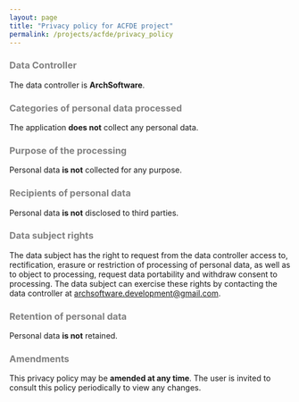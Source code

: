 ```yaml
---
layout: page
title: "Privacy policy for ACFDE project"
permalink: /projects/acfde/privacy_policy
---
```


### <span style="color:grey">Data Controller</span>

The data controller is **ArchSoftware**.

### <span style="color:grey">Categories of personal data processed</span>

The application **does not** collect any personal data.

### <span style="color:grey">Purpose of the processing</span>

Personal data **is not** collected for any purpose.

### <span style="color:grey">Recipients of personal data</span>

Personal data **is not** disclosed to third parties.

### <span style="color:grey">Data subject rights</span>

The data subject has the right to request from the data controller access to, rectification, erasure or restriction of processing of personal data, as well as to object to processing, request data portability and withdraw consent to processing. The data subject can exercise these rights by contacting the data controller at [archsoftware.development@gmail.com](mailto:archsoftware.development@gmail.com).

### <span style="color:grey">Retention of personal data</span>

Personal data **is not** retained.

### <span style="color:grey">Amendments</span>

This privacy policy may be **amended at any time**. The user is invited to consult this policy periodically to view any changes.
